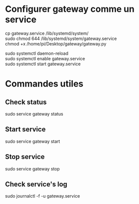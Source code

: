 # Configurer gateway comme un service
cp gateway.service /lib/systemd/system/  
sudo chmod 644 /lib/systemd/system/gateway.service  
chmod +x /home/pi/Desktop/gateway/gateway.py  
  
sudo systemctl daemon-reload  
sudo systemctl enable gateway.service  
sudo systemctl start gateway.service  

# Commandes utiles
## Check status  
sudo service gateway status
 
## Start service  
sudo service gateway start  
 
## Stop service  
sudo service gateway stop  
 
## Check service's log  
sudo journalctl -f -u gateway.service  
